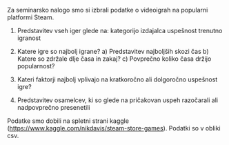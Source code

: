 Za seminarsko nalogo smo si izbrali podatke o videoigrah na popularni platformi Steam. 

1. Predstavitev vseh iger glede na:
    kategorijo
    izdajalca
    uspešnost
    trenutno igranost

2. Katere igre so najbolj igrane?
    a) Predstavitev najboljših skozi čas
    b) Katere so zdržale dlje časa in zakaj?
    c) Povprečno koliko časa držijo popularnost?
    
3. Kateri faktorji najbolj vplivajo na kratkoročno ali dolgoročno uspešnost igre?

4. Predstavitev osamelcev, ki so glede na pričakovan uspeh razočarali ali nadpovprečno presenetili

Podatke smo dobili na spletni strani kaggle (https://www.kaggle.com/nikdavis/steam-store-games). Podatki so v obliki csv.